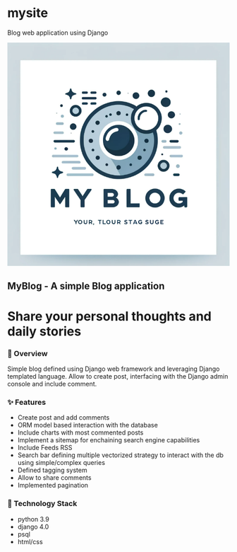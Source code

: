 # mysite
Blog web application using Django

![blog_logo.png](templates%2Fblog%2Fstatic%2Fblog_logo.png)
## MyBlog - A simple Blog application  
# Share your personal thoughts and daily stories

### 🚀 Overview
Simple blog defined using Django web framework and leveraging Django templated language. 
Allow to create post, interfacing with the Django admin console and include comment.

### ✨ Features
 - Create post and add comments
 - ORM model based interaction with the database
 - Include charts with most commented posts
 - Implement a sitemap for enchaining search engine capabilities
 - Include Feeds RSS
 - Search bar defining multiple vectorized strategy to interact with the db using simple/complex queries
 - Defined tagging system
 - Allow to share comments 
 - Implemented pagination

### 🚀 Technology Stack
- python 3.9
- django 4.0
- psql
- html/css
